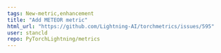 ```yaml
---
tags: New-metric,enhancement
title: "Add METEOR metric"
html_url: "https://github.com/Lightning-AI/torchmetrics/issues/595"
user: stancld
repo: PyTorchLightning/metrics
---
```


